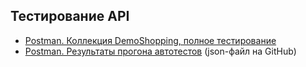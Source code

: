 ## Тестирование API

* [Postman. Коллекция DemoShopping, полное тестирование](https://www.postman.com/khramovich/workspace/roman-s-workspace/collection/40928672-04229a83-efce-476d-89a6-dfe4c526d3bc?action=share&creator=40928672&active-environment=40928672-eb2f9b48-9fc7-4363-81ff-c7309c9e2608)
* [Postman. Результаты прогона автотестов](https://github.com/khramovich/api/blob/main/Roman%20Khramovich.%20DemoShopping.postman_test_run.json) (json-файл на GitHub)
